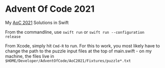 # Advent Of Code 2021

My [AoC 2021](https://adventofcode.com/2021) Solutions in Swift

From the commandline, use `swift run` or `swift run --configuration release`

From Xcode, simply hit `Cmd-R` to run. For this to work, you most likely have to change the path to the puzzle input files at the top of main.swift - on my machine, the files live in `$HOME/Developer/AdventOfCode/AoC2021/Fixtures/puzzle*.txt`